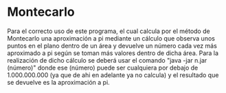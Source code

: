 # Montecarlo

Para el correcto uso de este programa, el cual calcula por el método de Montecarlo una aproximación a pi mediante un cálculo que observa unos puntos en el plano dentro de un área y devuelve un número cada vez más aproximado a pi según se toman más valores dentro de dicha área. Para la realización de dicho cálculo se deberá usar el comando "java -jar n.jar (número)" donde ese (número) puede ser cualquiera por debajo de 1.000.000.000 (ya que de ahi en adelante ya no calcula) y el resultado que se devuelve es la aproximación a pi.
